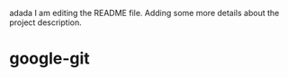  adada I am editing the README file. Adding some more details about the project description.
# google-git
